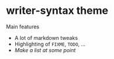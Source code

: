 # writer-syntax theme

Main features

- A lot of markdown tweaks
- Highlighting of `FIXME`, `TODO`, ...
- *Make a list at some point*
